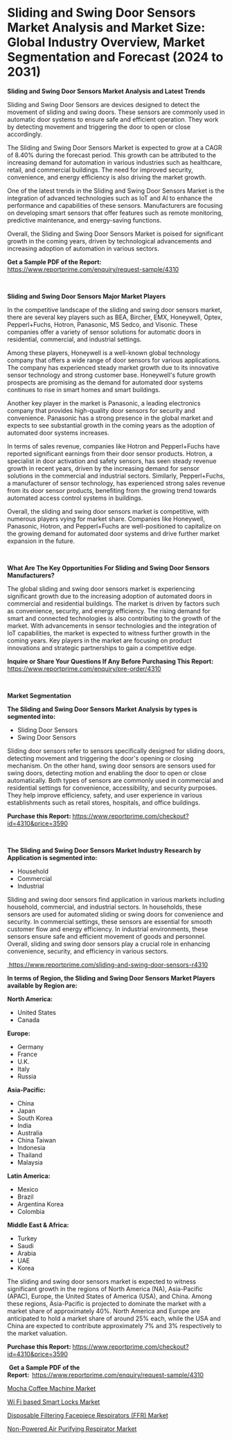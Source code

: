 <p><h1>Sliding and Swing Door Sensors Market Analysis and Market Size: Global Industry Overview, Market Segmentation and Forecast (2024 to 2031)</h1></p><p><strong>Sliding and Swing Door Sensors Market Analysis and Latest Trends</strong></p>
<p><p>Sliding and Swing Door Sensors are devices designed to detect the movement of sliding and swing doors. These sensors are commonly used in automatic door systems to ensure safe and efficient operation. They work by detecting movement and triggering the door to open or close accordingly.</p><p>The Sliding and Swing Door Sensors Market is expected to grow at a CAGR of 8.40% during the forecast period. This growth can be attributed to the increasing demand for automation in various industries such as healthcare, retail, and commercial buildings. The need for improved security, convenience, and energy efficiency is also driving the market growth.</p><p>One of the latest trends in the Sliding and Swing Door Sensors Market is the integration of advanced technologies such as IoT and AI to enhance the performance and capabilities of these sensors. Manufacturers are focusing on developing smart sensors that offer features such as remote monitoring, predictive maintenance, and energy-saving functions.</p><p>Overall, the Sliding and Swing Door Sensors Market is poised for significant growth in the coming years, driven by technological advancements and increasing adoption of automation in various sectors.</p></p>
<p><strong>Get a Sample PDF of the Report:&nbsp;</strong> <a href="https://www.reportprime.com/enquiry/request-sample/4310">https://www.reportprime.com/enquiry/request-sample/4310</a></p>
<p>&nbsp;</p>
<p><strong>Sliding and Swing Door Sensors Major Market Players</strong></p>
<p><p>In the competitive landscape of the sliding and swing door sensors market, there are several key players such as BEA, Bircher, EMX, Honeywell, Optex, Pepperl+Fuchs, Hotron, Panasonic, MS Sedco, and Visonic. These companies offer a variety of sensor solutions for automatic doors in residential, commercial, and industrial settings.</p><p>Among these players, Honeywell is a well-known global technology company that offers a wide range of door sensors for various applications. The company has experienced steady market growth due to its innovative sensor technology and strong customer base. Honeywell's future growth prospects are promising as the demand for automated door systems continues to rise in smart homes and smart buildings.</p><p>Another key player in the market is Panasonic, a leading electronics company that provides high-quality door sensors for security and convenience. Panasonic has a strong presence in the global market and expects to see substantial growth in the coming years as the adoption of automated door systems increases.</p><p>In terms of sales revenue, companies like Hotron and Pepperl+Fuchs have reported significant earnings from their door sensor products. Hotron, a specialist in door activation and safety sensors, has seen steady revenue growth in recent years, driven by the increasing demand for sensor solutions in the commercial and industrial sectors. Similarly, Pepperl+Fuchs, a manufacturer of sensor technology, has experienced strong sales revenue from its door sensor products, benefiting from the growing trend towards automated access control systems in buildings.</p><p>Overall, the sliding and swing door sensors market is competitive, with numerous players vying for market share. Companies like Honeywell, Panasonic, Hotron, and Pepperl+Fuchs are well-positioned to capitalize on the growing demand for automated door systems and drive further market expansion in the future.</p></p>
<p>&nbsp;</p>
<p><strong>What Are The Key Opportunities For Sliding and Swing Door Sensors Manufacturers?</strong></p>
<p><p>The global sliding and swing door sensors market is experiencing significant growth due to the increasing adoption of automated doors in commercial and residential buildings. The market is driven by factors such as convenience, security, and energy efficiency. The rising demand for smart and connected technologies is also contributing to the growth of the market. With advancements in sensor technologies and the integration of IoT capabilities, the market is expected to witness further growth in the coming years. Key players in the market are focusing on product innovations and strategic partnerships to gain a competitive edge.</p></p>
<p><strong>Inquire or Share Your Questions If Any Before Purchasing This Report:</strong> <a href="https://www.reportprime.com/enquiry/pre-order/4310">https://www.reportprime.com/enquiry/pre-order/4310</a></p>
<p>&nbsp;</p>
<p><strong>Market Segmentation</strong></p>
<p><strong>The Sliding and Swing Door Sensors Market Analysis by types is segmented into:</strong></p>
<p><ul><li>Sliding Door Sensors</li><li>Swing Door Sensors</li></ul></p>
<p><p>Sliding door sensors refer to sensors specifically designed for sliding doors, detecting movement and triggering the door's opening or closing mechanism. On the other hand, swing door sensors are sensors used for swing doors, detecting motion and enabling the door to open or close automatically. Both types of sensors are commonly used in commercial and residential settings for convenience, accessibility, and security purposes. They help improve efficiency, safety, and user experience in various establishments such as retail stores, hospitals, and office buildings.</p></p>
<p><strong>Purchase this Report:&nbsp;</strong><a href="https://www.reportprime.com/checkout?id=4310&price=3590">https://www.reportprime.com/checkout?id=4310&price=3590</a></p>
<p>&nbsp;</p>
<p><strong>The Sliding and Swing Door Sensors Market Industry Research by Application is segmented into:</strong></p>
<p><ul><li>Household</li><li>Commercial</li><li>Industrial</li></ul></p>
<p><p>Sliding and swing door sensors find application in various markets including household, commercial, and industrial sectors. In households, these sensors are used for automated sliding or swing doors for convenience and security. In commercial settings, these sensors are essential for smooth customer flow and energy efficiency. In industrial environments, these sensors ensure safe and efficient movement of goods and personnel. Overall, sliding and swing door sensors play a crucial role in enhancing convenience, security, and efficiency in various sectors.</p></p>
<p><a href="https://www.reportprime.com/sliding-and-swing-door-sensors-r4310">&nbsp;https://www.reportprime.com/sliding-and-swing-door-sensors-r4310</a></p>
<p><strong>In terms of Region, the Sliding and Swing Door Sensors Market Players available by Region are:</strong></p>
<p>
    <p> <strong> North America: </strong>
        <ul>
            <li>United States</li>
            <li>Canada</li>
        </ul>
        </p> 
    <p> <strong> Europe: </strong>
        <ul>
            <li>Germany</li>
            <li>France</li>
            <li>U.K.</li>
            <li>Italy</li>
            <li>Russia</li>
        </ul>
        </p> 
    <p> <strong> Asia-Pacific: </strong>
        <ul>
            <li>China</li>
            <li>Japan</li>
            <li>South Korea</li>
            <li>India</li>
            <li>Australia</li>
            <li>China Taiwan</li>
            <li>Indonesia</li>
            <li>Thailand</li>
            <li>Malaysia</li>
        </ul>
        </p> 
    <p> <strong> Latin America: </strong>
        <ul>
            <li>Mexico</li>
            <li>Brazil</li>
            <li>Argentina Korea</li>
            <li>Colombia</li>
        </ul>
        </p> 
    <p> <strong> Middle East & Africa: </strong>
        <ul>
            <li>Turkey</li>
            <li>Saudi</li>
            <li>Arabia</li>
            <li>UAE</li>
            <li>Korea</li>
        </ul>
    </p>
    </p>
<p><p>The sliding and swing door sensors market is expected to witness significant growth in the regions of North America (NA), Asia-Pacific (APAC), Europe, the United States of America (USA), and China. Among these regions, Asia-Pacific is projected to dominate the market with a market share of approximately 40%. North America and Europe are anticipated to hold a market share of around 25% each, while the USA and China are expected to contribute approximately 7% and 3% respectively to the market valuation.</p></p>
<p><strong>Purchase this Report: </strong><a href="https://www.reportprime.com/checkout?id=4310&price=3590">https://www.reportprime.com/checkout?id=4310&price=3590</a></p>
<p>&nbsp;<strong>Get a Sample PDF of the Report:&nbsp;&nbsp;</strong><a href="https://www.reportprime.com/enquiry/request-sample/4310">https://www.reportprime.com/enquiry/request-sample/4310</a></p>
<p><strong></strong></p>
<p><p><a href="https://github.com/jhonangga41/Market-Research-Report-List-1/blob/main/mocha-coffee-machine-market.md">Mocha Coffee Machine Market</a></p><p><a href="https://github.com/jnzzvtbl92/Market-Research-Report-List-1/blob/main/wi-fi-based-smart-locks-market.md">Wi Fi based Smart Locks Market</a></p><p><a href="https://issuu.com/reportprime-2/docs/disposable-filtering-facepiece-respirators-ffr-mar">Disposable Filtering Facepiece Respirators (FFR) Market</a></p><p><a href="https://issuu.com/reportprime-2/docs/non-powered-air-purifying-respirator-market-size-2">Non-Powered Air Purifying Respirator Market</a></p></p>